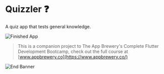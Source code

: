 # Quizzler ❓

A quiz app that tests general knowledge.

![Finished App](https://github.com/londonappbrewery/Images/blob/master/quizzler-demo.gif)

>This is a companion project to The App Brewery's Complete Flutter Development Bootcamp, check out the full course at [www.appbrewery.co](https://www.appbrewery.co/)

![End Banner](https://github.com/londonappbrewery/Images/blob/master/readme-end-banner.png)
